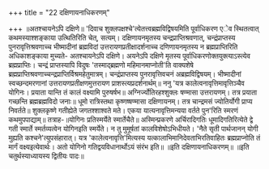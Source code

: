 +++
title = "22 दक्षिणायनाधिकरणम्"

+++
॥अतश्चायनेऽपि दक्षिणे॥ 'दिवाच शुक्लपक्षश्चे'त्येतत्त्वब्रह्मविद्विषयमिति पूर्वाधिकरण एेव स्थितत्वात् कथमस्याश्शङ्काया उत्थितिरिति चेत्, सत्यम्। दक्षिणायनमृतस्य चन्द्रप्राप्तिश्रवणात्, चन्द्रंप्राप्तस्य पुनरावृत्तिश्रवणाच्च भीष्मादीनां ब्रह्मविदां उत्तरायणप्रतीक्षादर्शनाच्च दणिणायनमृतस्य न ब्रह्मप्राप्तिरिति अधिकाशङ्काया मुच्यते- अतश्चायनेऽपि दक्षिणे। अयनेऽपि दक्षिणे मृतस्य पूर्वाधिकरणोक्तयुक्त्याऽस्त्येव ब्रह्मप्राप्तिः। चन्द्रं प्राप्तस्यापि विदुषः 'तस्माद्ब्रह्मणो महिमानमाप्नोती'ति वाक्यशेषे ब्रह्मप्राप्तिश्रवणाच्चन्द्रप्राप्तिर्विश्रमहेतुमात्रम्। चन्द्रंप्राप्तस्य पुनरावृत्तिवचनं अब्रह्मविद्विषयम्। भीष्मादीनां स्वच्छन्दमरणानां उत्तरायणप्रतीक्षणमुत्तरायण प्राशस्त्यप्रदर्शनार्थम्॥ ननु 'यत्र कालेत्वनावृत्तिमावृत्तिञ्चैव योगिनः। प्रयाता यान्ति तं कालं वक्ष्यामि पुरुषर्षभ॥ अग्निर्ज्योतिरहश्शुक्लः षण्मासा उत्तरायणम्। तत्र प्रयाता गच्छन्ति ब्रह्मब्रह्मविदो जनाः॥ धूमो रात्रिस्तथा कृष्णष्षण्मासा दक्षिणायनम्। तत्र चान्द्रमसं ज्योतिर्योगी प्राप्य निवर्तते॥ शुक्लकृष्णे गतीह्येते जगतश्शाश्वते मते। एकया यात्यनावृत्तिमन्यया वर्तते पुन'रिति स्मरणं कथमुपपाद्याम्॥ तत्राह-॥योगिनः प्रतिस्मर्येते स्मार्तेचैते॥ अस्मिन्प्रकरणे अर्चिरादिगतिः धूमादिगतिरित्येते द्वे गती स्मार्ते स्मर्तव्यत्वेन योगिनइति स्मर्येते। न तु मुमूर्षतां कालविशेषोऽभिधीयते। 'नैते सृती पार्थजानन् योगी मुह्यति कश्चने'त्युपसंहारात्। यत्र 'कालेत्वनावृत्ति'मित्यस्य यत्कालाभिमानिदेवताभिरतिवाहितः ब्रह्मप्राप्नोति तं मार्गं वक्ष्यइत्येवार्थः। अतो योगिनो गतिद्वयविधानार्थोऽयं संरंभ इति॥ ॥इति दक्षिणायनाधिकरणम्॥ ॥इति चतुर्थस्याध्यायस्य द्वितीयः पादः॥